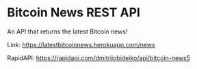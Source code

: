 # Bitcoin News REST API
 
An API that returns the latest Bitcoin news!

Link: https://latestbitcoinnews.herokuapp.com/news

RapidAPI: https://rapidapi.com/dmitriiobideiko/api/bitcoin-news5 
